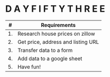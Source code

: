 # D A Y F I F T Y T H R E E

| #  | Requirements                    |
|----|---------------------------------|
| 1. | Research house prices on zillow |
| 2. | Get price, address and listing URL |
| 3. | Transfer data to a form         |
| 4. | Add data to a google sheet      |
| 5. | Have fun!                       |
